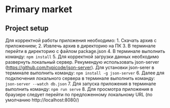 # Primary market

## Project setup

Для корректной работы приложения необходимо:
    1. Скачать архив с приложением;
    2. Извлечь архив в директорию на ПК
    3. В терминале перейти в директорию с файлом package.json
    4. В терминале выполнить команду:
    ```
    npm install
    ```
    5. Для корректной загрузки данных необходимо развернуть локальный сервер. Рекумендую использовать json-server (https://github.com/typicode/json-server).
        Для установки json-serer в терминале выполнить команду:
    ```
    npm install -g json-server
    ```
    6. Далее для подключения локального сервера в терминале выполнить команду:
    ```
    json-server --watch db.json
    ```
    7. Для запуска приложения в терминале выполнить команду:
    ```
    npm run serve
    ```
    8. Для просмотра приложения в браузере следует перейти по предложенному локальному URL (по умолчанию http://localhost:8080/)
